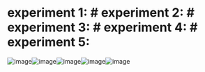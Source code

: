 # experiment 1:                                                                                    # experiment 2:                                                                                   # experiment 3:                                                                                  # experiment 4:                                                                                    # experiment 5:                                                                                                  
![image](https://github.com/Manishabro/dbms/assets/151020015/e35707c2-1a55-4112-a18a-b6f288c8213e)![image](https://github.com/Manishabro/dbms/assets/151020015/c2235b9e-6c89-4a79-adbf-0d6059e2d7cf)![image](https://github.com/Manishabro/dbms/assets/151020015/5c4d2eea-d952-4724-bd01-38ef562e8cb8)![image](https://github.com/Manishabro/dbms/assets/151020015/334f481d-fdcb-4f7a-b5a4-a8809d6bf9ca)![image](https://github.com/Manishabro/dbms/assets/151020015/eb4756b3-9467-4772-8572-461961ce99b6)
